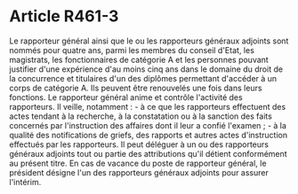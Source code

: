 # Article R461-3

Le rapporteur général ainsi que le ou les rapporteurs généraux adjoints sont nommés pour quatre ans, parmi les membres du conseil d'Etat, les magistrats, les fonctionnaires de catégorie A et les personnes pouvant justifier d'une expérience d'au moins cinq ans dans le domaine du droit de la concurrence et titulaires d'un des diplômes permettant d'accéder à un corps de catégorie A. Ils peuvent être renouvelés une fois dans leurs fonctions.   Le rapporteur général anime et contrôle l'activité des rapporteurs. Il veille, notamment :   - à ce que les rapporteurs effectuent des actes tendant à la recherche, à la constatation ou à la sanction des faits concernés par l'instruction des affaires dont il leur a confié l'examen ;   - à la qualité des notifications de griefs, des rapports et autres actes d'instruction effectués par les rapporteurs.   Il peut déléguer à un ou des rapporteurs généraux adjoints tout ou partie des attributions qu'il détient conformément au présent titre.   En cas de vacance du poste de rapporteur général, le président désigne l'un des rapporteurs généraux adjoints pour assurer l'intérim.